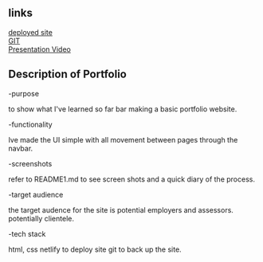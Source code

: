 ## links

[deployed site](https://seunghwanlimportfolios.netlify.app/index.html)\
[GIT](           https://github.com/Klim0002/SEUNGHWANLIM_T2A2)\
[Presentation Video](https://vimeo.com/813956555)  

## Description of Portfolio

-purpose

to show what I've learned so far bar making a basic portfolio website.

-functionality 

Ive made the UI simple with all movement between pages through the navbar. 

-screenshots

refer to README1.md to see screen shots and a quick diary of the process.

-target audience

the target audence for the site is potential employers and assessors. potentially clientele.

-tech stack

html, css 
netlify to deploy site
git to back up the site.


